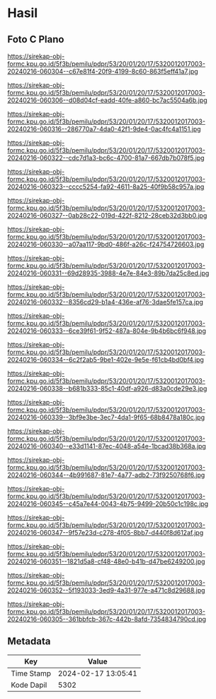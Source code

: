 # Hasil

## Foto C Plano

https://sirekap-obj-formc.kpu.go.id/5f3b/pemilu/pdpr/53/20/01/20/17/5320012017003-20240216-060304--c67e81f4-20f9-4199-8c60-863f5eff41a7.jpg

https://sirekap-obj-formc.kpu.go.id/5f3b/pemilu/pdpr/53/20/01/20/17/5320012017003-20240216-060306--d08d04cf-eadd-40fe-a860-bc7ac5504a6b.jpg

https://sirekap-obj-formc.kpu.go.id/5f3b/pemilu/pdpr/53/20/01/20/17/5320012017003-20240216-060316--286770a7-4da0-42f1-9de4-0ac4fc4a1151.jpg

https://sirekap-obj-formc.kpu.go.id/5f3b/pemilu/pdpr/53/20/01/20/17/5320012017003-20240216-060322--cdc7d1a3-bc6c-4700-81a7-667db7b078f5.jpg

https://sirekap-obj-formc.kpu.go.id/5f3b/pemilu/pdpr/53/20/01/20/17/5320012017003-20240216-060323--cccc5254-fa92-4611-8a25-40f9b58c957a.jpg

https://sirekap-obj-formc.kpu.go.id/5f3b/pemilu/pdpr/53/20/01/20/17/5320012017003-20240216-060327--0ab28c22-019d-422f-8212-28ceb32d3bb0.jpg

https://sirekap-obj-formc.kpu.go.id/5f3b/pemilu/pdpr/53/20/01/20/17/5320012017003-20240216-060330--a07aa117-9bd0-486f-a26c-f24754726603.jpg

https://sirekap-obj-formc.kpu.go.id/5f3b/pemilu/pdpr/53/20/01/20/17/5320012017003-20240216-060331--69d28935-3988-4e7e-84e3-89b7da25c8ed.jpg

https://sirekap-obj-formc.kpu.go.id/5f3b/pemilu/pdpr/53/20/01/20/17/5320012017003-20240216-060332--8356cd29-b1a4-436e-af76-3dae5fe157ca.jpg

https://sirekap-obj-formc.kpu.go.id/5f3b/pemilu/pdpr/53/20/01/20/17/5320012017003-20240216-060333--6ce39f61-9f52-487a-804e-9b4b6bc6f948.jpg

https://sirekap-obj-formc.kpu.go.id/5f3b/pemilu/pdpr/53/20/01/20/17/5320012017003-20240216-060334--6c2f2ab5-9be1-402e-9e5e-f61cb4bd0bf4.jpg

https://sirekap-obj-formc.kpu.go.id/5f3b/pemilu/pdpr/53/20/01/20/17/5320012017003-20240216-060338--b681b333-85c1-40df-a926-d83a0cde29e3.jpg

https://sirekap-obj-formc.kpu.go.id/5f3b/pemilu/pdpr/53/20/01/20/17/5320012017003-20240216-060339--3bf9e3be-3ec7-4da1-9f65-68b8478a180c.jpg

https://sirekap-obj-formc.kpu.go.id/5f3b/pemilu/pdpr/53/20/01/20/17/5320012017003-20240216-060340--e33d1141-87ec-4048-a54e-1bcad38b368a.jpg

https://sirekap-obj-formc.kpu.go.id/5f3b/pemilu/pdpr/53/20/01/20/17/5320012017003-20240216-060344--4b991687-81e7-4a77-adb2-73f9250768f6.jpg

https://sirekap-obj-formc.kpu.go.id/5f3b/pemilu/pdpr/53/20/01/20/17/5320012017003-20240216-060345--c45a7e44-0043-4b75-9499-20b50c1c198c.jpg

https://sirekap-obj-formc.kpu.go.id/5f3b/pemilu/pdpr/53/20/01/20/17/5320012017003-20240216-060347--9f57e23d-c278-4f05-8bb7-d440f8d612af.jpg

https://sirekap-obj-formc.kpu.go.id/5f3b/pemilu/pdpr/53/20/01/20/17/5320012017003-20240216-060351--1821d5a8-cf48-48e0-b41b-d47be6249200.jpg

https://sirekap-obj-formc.kpu.go.id/5f3b/pemilu/pdpr/53/20/01/20/17/5320012017003-20240216-060352--5f193033-3ed9-4a31-977e-a471c8d29688.jpg

https://sirekap-obj-formc.kpu.go.id/5f3b/pemilu/pdpr/53/20/01/20/17/5320012017003-20240216-060305--361bbfcb-367c-442b-8afd-7354834790cd.jpg


## Metadata

| Key        | Value               |
| ---------- | ------------------- |
| Time Stamp | 2024-02-17 13:05:41 |
| Kode Dapil | 5302                |



